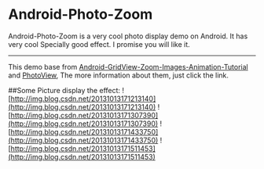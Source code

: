 Android-Photo-Zoom
==================

Android-Photo-Zoom is a very cool photo display demo on Android. It has very cool Specially good effect. I promise you will like it.

-------------------
This demo base from [Android-GridView-Zoom-Images-Animation-Tutorial](https://github.com/AndroidBegin/Android-GridView-Zoom-Images-Animation-Tutorial) and [PhotoView](https://github.com/chrisbanes/PhotoView),
The more information about them, just click the link. 

##Some Picture display the effect:
![http://img.blog.csdn.net/20131013171213140](http://img.blog.csdn.net/20131013171213140)   ![http://img.blog.csdn.net/20131013171307390](http://img.blog.csdn.net/20131013171307390) ![http://img.blog.csdn.net/20131013171433750](http://img.blog.csdn.net/20131013171433750)   ![http://img.blog.csdn.net/20131013171511453](http://img.blog.csdn.net/20131013171511453)
